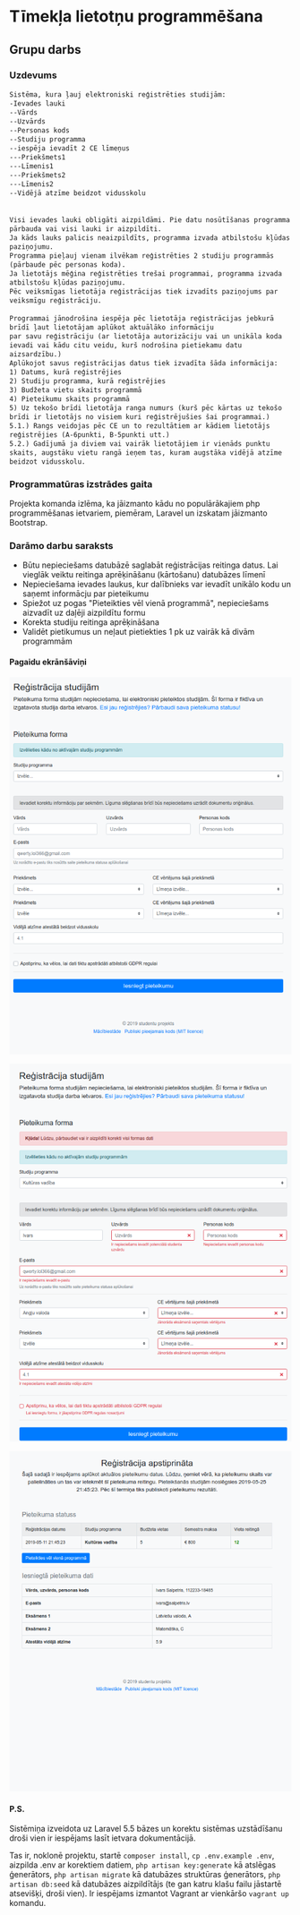 # Tīmekļa lietotņu programmēšana
## Grupu darbs

### Uzdevums
```text
Sistēma, kura ļauj elektroniski reģistrēties studijām:
-Ievades lauki
--Vārds
--Uzvārds
--Personas kods
--Studiju programma
--iespēja ievadīt 2 CE līmeņus
---Priekšmets1
---Līmenis1
---Priekšmets2
---Līmenis2
--Vidējā atzīme beidzot vidusskolu


Visi ievades lauki obligāti aizpildāmi. Pie datu nosūtīšanas programma pārbauda vai visi lauki ir aizpildīti.
Ja kāds lauks palicis neaizpildīts, programma izvada atbilstošu kļūdas paziņojumu.
Programma pieļauj vienam ilvēkam reģistrēties 2 studiju programmās (pārbaude pēc personas koda). 
Ja lietotājs mēģina reģistrēties trešai programmai, programma izvada atbilstošu kļūdas paziņojumu.
Pēc veiksmīgas lietotāja reģistrācijas tiek izvadīts paziņojums par veiksmīgu reģistrāciju.

Programmai jānodrošina iespēja pēc lietotāja reģistrācijas jebkurā brīdī ļaut lietotājam aplūkot aktuālāko informāciju 
par savu reģistrāciju (ar lietotāja autorizāciju vai un unikāla koda ievadi vai kādu citu veidu, kurš nodrošina pietiekamu datu aizsardzību.)
Aplūkojot savus reģistrācijas datus tiek izvadīta šāda informācija:
1) Datums, kurā reģistrējies
2) Studiju programma, kurā reģistrējies
3) Budžeta vietu skaits programmā
4) Pieteikumu skaits programmā
5) Uz tekošo brīdi lietotāja ranga numurs (kurš pēc kārtas uz tekošo brīdi ir lietotājs no visiem kuri reģistrējušies šai programmai.)
5.1.) Rangs veidojas pēc CE un to rezultātiem ar kādiem lietotājs reģistrējies (A-6punkti, B-5punkti utt.)
5.2.) Gadījumā ja diviem vai vairāk lietotājiem ir vienāds punktu skaits, augstāku vietu rangā ieņem tas, kuram augstāka vidējā atzīme beidzot vidusskolu.

```

### Programmatūras izstrādes gaita

Projekta komanda izlēma, ka jāizmanto kādu no populārākajiem php programmēšanas ietvariem, piemēram, Laravel un 
izskatam jāizmanto Bootstrap.

### Darāmo darbu saraksts

* Būtu nepieciešams datubāzē saglabāt reģistrācijas reitinga datus. Lai vieglāk veiktu reitinga aprēķināšanu (kārtošanu) datubāzes līmenī
* Nepieciešama ievades laukus, kur dalībnieks var ievadīt unikālo kodu un saņemt informācju par pieteikumu
* Spiežot uz pogas "Pieteikties vēl vienā programmā", nepieciešams aizvadīt uz daļēji aizpildītu formu
* Korekta studiju reitinga aprēķināšana
* Validēt pietikumus un neļaut pietiekties 1 pk uz vairāk kā divām programmām

#### Pagaidu ekrānšāviņi

![Sākuma ekrāns](public/screens/1.png?raw=true "1")

![Validācijas aptivenais izskats](public/screens/2.png?raw=true "2")

![Statusa logs](public/screens/3.png?raw=true "3")
 
#### P.S.

Sistēmiņa izveidota uz Laravel 5.5 bāzes un korektu sistēmas uzstādīšanu droši vien ir iespējams lasīt ietvara dokumentācijā.

Tas ir, noklonē projektu, startē `composer install`, `cp .env.example .env`, aizpilda .env ar korektiem datiem, `php artisan key:generate` kā atslēgas ģenerātors, `php artisan migrate` kā datubāzes 
struktūras ģenerātors, `php artisan db:seed` kā datubāzes aizpildītājs (te gan katru klašu failu jāstartē atsevišķi, droši vien).
Ir iespējams izmantot Vagrant ar vienkāršo `vagrant up` komandu. 